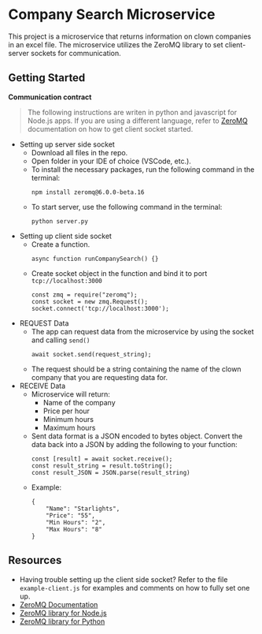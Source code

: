 # Company Search Microservice
This project is a microservice that returns information on clown companies in an excel file. The microservice utilizes the ZeroMQ library to set client-server sockets for communication.

## Getting Started
**Communication contract**

> The following instructions are writen in python and javascript for Node.js apps. If you are using a different language, refer to [ZeroMQ](https://zeromq.org/get-started/?language=nodejs&library=zeromqjs#) documentation on how to get client socket started.

* Setting up server side socket
    * Download all files in the repo.
    * Open folder in your IDE of choice (VSCode, etc.).
    * To install the necessary packages, run the following command in the terminal:
        ```
        npm install zeromq@6.0.0-beta.16
        ```
    * To start server, use the following command in the terminal:
        ```
        python server.py
        ```
* Setting up client side socket
    * Create a function.
        ```
        async function runCompanySearch() {}
        ```
    * Create socket object in the function and bind it to port `tcp://localhost:3000`
        ```
        const zmq = require("zeromq");
        const socket = new zmq.Request();
        socket.connect('tcp://localhost:3000');
        ```
* REQUEST Data
    * The app can request data from the microservice by using the socket and calling `send()`
        ```
        await socket.send(request_string);
        ```
    * The request should be a string containing the name of the clown company that you are requesting data for.
* RECEIVE Data
    * Microservice will return:
        * Name of the company 
        * Price per hour 
        * Minimum hours 
        * Maximum hours
    * Sent data format is a JSON encoded to bytes object. Convert the data back into a JSON by adding the following to your function:
        ```
        const [result] = await socket.receive();
        const result_string = result.toString();
        const result_JSON = JSON.parse(result_string)
        ```
    * Example:
        ```
        {
            "Name": "Starlights", 
            "Price": "55", 
            "Min Hours": "2", 
            "Max Hours": "8"
        }
        ```

## Resources
* Having trouble setting up the client side socket? Refer to the file `example-client.js` for examples and comments on how to fully set one up.
* [ZeroMQ Documentation](https://zeromq.org/get-started/?language=python&library=pyzmq#)
* [ZeroMQ library for Node.js](https://github.com/zeromq/zeromq.js)
* [ZeroMQ library for Python](https://pypi.org/project/pyzmq/)
